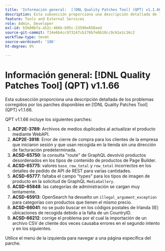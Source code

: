 ```yaml
---
title: 'Información general:  [!DNL Quality Patches Tool] (QPT) v1.1.66'
description: Esta subsección proporciona una descripción detallada de los problemas corregidos por los parches disponibles en  [!DNL Quality Patches Tool] (QPT) v1.1.66.
feature: Tools and External Services
role: Admin, Developer
exl-id: b5b80bfa-a52c-466b-b95c-23590e850aed
source-git-commit: f24e6b4cc973247cb176b7e6b10cc9c61e1c16c2
workflow-type: tm+mt
source-wordcount: '186'
ht-degree: 0%

---
```


# Información general: [!DNL Quality Patches Tool] (QPT) v1.1.66

Esta subsección proporciona una descripción detallada de los problemas corregidos por los parches disponibles en [!DNL Quality Patches Tool] (QPT) v1.1.66.

QPT v1.1.66 incluye los siguientes parches:
1. **ACP2E-3789**: Archivos de medios duplicados al actualizar el producto mediante WebAPI.
1. **ACP2E-3918**: Error de cierre de compra para los clientes de la empresa que iniciaron sesión y que usan recogida en la tienda sin una dirección de facturación predeterminada.
1. **ACSD-65750**: la consulta &quot;route&quot; de GraphQL devolvió productos desordenados en los tipos de contenido de productos de Page Builder.
1. **ACSD-65775**: valores `base_row_total` y `row_total` incorrectos en los detalles de pedido de API de REST para varias cantidades.
1. **ACSD-65777**: faltaba el campo &quot;types&quot; para los tipos de imagen de producto en la solicitud de GraphQL `MediaGallery`.
1. **ACSD-65848**: las categorías de administración se cargan muy lentamente.
1. **ACSD-65913**: OpenSearch ha devuelto un `illegal_argument_exception` para categorías con productos que tienen el mismo precio.
1. **ACSD-66041**: no se pudo buscar en los códigos postales de Irlanda (IE) ubicaciones de recogida debido a la falta de un CountryID.
1. **ACSD-66212**: corrige el problema por el cual la importación de un archivo CSV de cliente dos veces causaba errores en el segundo intento y en los siguientes.

Utilice el menú de la izquierda para navegar a una página específica del parche.

